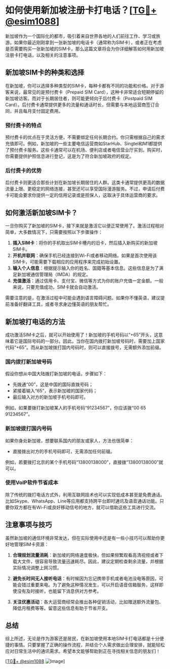 # 如何使用新加坡注册卡打电话？[[TG💪+ @esim1088](https://t.me/s/esim1088)]

新加坡作为一个国际化的都市，吸引着来自世界各地的人们前往工作、学习或旅游。如果你最近刚刚拿到一张新加坡的电话卡（通常称为SIM卡），或者正在考虑是否需要购买一张新加坡的SIM卡，那么这篇文章将会为你详细解答如何用新加坡注册卡打电话，以及相关的注意事项。

## 新加坡SIM卡的种类和选择

在新加坡，你可以选择多种类型的SIM卡，每种卡都有不同的功能和价格。对于游客来说，最常见的是预付费卡（Prepaid SIM Card），这种卡非常适合短期停留的新加坡访客。而对于长期居住者，则可能更倾向于后付费卡（Postpaid SIM Card）。后付费卡通常提供更多的流量和通话时长，但需要与本地运营商签订合同，并且每月支付固定费用。

### 预付费卡的特点

预付费卡的优点在于灵活方便，不需要绑定任何长期合约。你只需根据自己的需求充值即可。例如，新加坡的一些主要电信运营商如StarHub、Singtel和M1都提供了预付费卡服务。这些卡通常可以在机场、便利店或者电信营业厅买到。购买时，你需要提供护照信息进行登记，这是为了符合新加坡政府的规定。

### 后付费卡的优势

后付费卡则更适合那些计划在新加坡长期居住的人群。这类卡通常提供更高的数据流量上限、更稳定的网络连接，甚至还可以享受国际漫游服务。不过，申请后付费卡可能会要求你提供一定的信用记录或是担保人，这取决于具体运营商的要求。

## 如何激活新加坡SIM卡？

一旦你购买了新加坡的SIM卡，接下来就是激活它以便正常使用了。激活过程相对简单，大多数情况下，只需要按照以下步骤操作：

1. **插入SIM卡**：将你的手机取出SIM卡槽内的旧卡，然后插入新购买的新加坡SIM卡。
2. **开机并联网**：确保手机已经连接到Wi-Fi或者移动网络。如果是首次使用该SIM卡，可能需要下载相应的应用程序来完成初始设置。
3. **输入个人信息**：根据提示输入你的姓名、国籍等基本信息。这些信息是为了满足新加坡通信管理局（IMDA）的规定。
4. **充值激活**：通过信用卡、支付宝、微信等方式为你的账户充值一定金额。一般来说，只要充值成功，SIM卡就会自动激活。

需要注意的是，在激活过程中可能会遇到语言障碍问题。如果你不懂英语，建议提前准备好翻译工具，或者寻求身边懂英语的朋友帮忙。

## 新加坡打电话的方法

成功激活SIM卡之后，就可以开始使用了！新加坡的手机号码以“+65”开头，这意味着它是国际号码的一部分。因此，当你在国内拨打新加坡号码时，需要加上国家代码“+65”。而从新加坡拨打国内号码时，则可以直接拨号，无需额外添加前缀。

### 国内拨打新加坡号码

假设你想从中国大陆拨打新加坡的电话，步骤如下：
- 先拨通“00”，这是中国的国际直拨号码；
- 紧接着输入“65”，表示新加坡的国家代码；
- 最后输入对方的新加坡手机号码即可。

例如，如果要拨打新加坡某人的手机号码“91234567”，你应该拨“00 65 91234567”。

### 新加坡拨打国内号码

如果你身处新加坡，想要联系国内的朋友或家人，方法也很简单：
- 直接拨出对方的手机号码即可，无需添加任何前缀。

例如，若要拨打北京的某个手机号码“13800138000”，直接拨“13800138000”就可以。

### 使用VoIP软件节省成本

除了传统的拨打电话方式外，利用互联网技术也可以实现低成本甚至是免费通话。比如Skype、WhatsApp、Line等应用都支持跨平台即时通讯及语音通话功能。只要你双方都在有Wi-Fi或良好移动信号的地方，就可以借助这些工具进行交流。

## 注意事项与技巧

虽然新加坡的通信环境非常发达，但在实际使用中还是有一些小技巧可以帮助你更好地管理SIM卡资源：

1. **合理规划流量消耗**：新加坡的网络速度极快，但如果频繁观看高清视频或者下载大文件，很容易导致流量迅速耗尽。因此，建议定期检查剩余流量，并根据实际情况调整上网习惯。
   
2. **避免长时间无人接听电话**：有时候因为忘记携带手机或者电池没电等原因，可能会错过重要来电。为了避免这种情况发生，可以开启语音信箱服务，这样即使没有及时接听，也能留下消息供对方参考。

3. **关注优惠活动**：各大运营商经常会推出各种促销活动，比如赠送额外流量包、降低月租费等等。留意这些信息有助于节省开支。

## 总结

综上所述，无论是作为游客还是居民，在新加坡使用本地SIM卡打电话都是十分便捷的事情。只要掌握了正确的操作流程，并结合个人需求做出合理安排，就能轻松应对日常生活中的通讯需求。希望本文能够帮助到正在寻找相关信息的朋友们！

[[TG💪+ @esim1088](https://t.me/s/esim1088) ![Image](https://i.postimg.cc/4NQfJmqS/Snipaste-2025-05-13-00-14-12.png)]